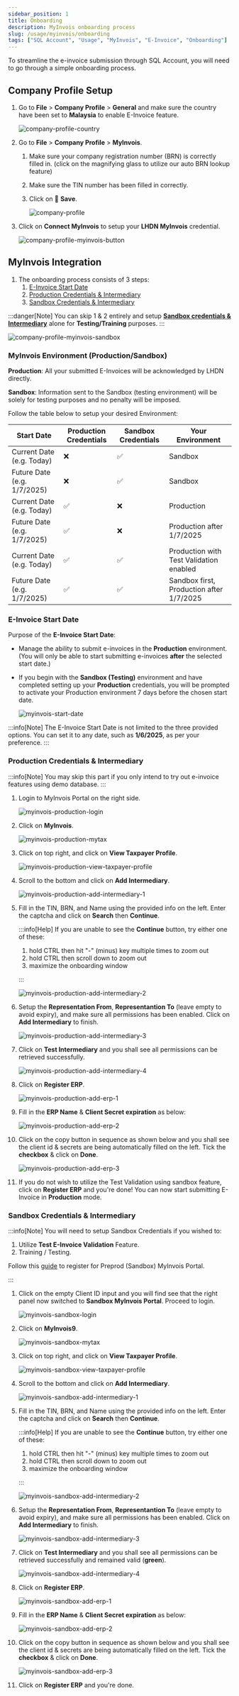 ```yaml
---
sidebar_position: 1
title: Onboarding
description: MyInvois onboarding process
slug: /usage/myinvois/onboarding
tags: ["SQL Account", "Usage", "MyInvois", "E-Invoice", "Onboarding"]
---
```


To streamline the e-invoice submission through SQL Account, you will need to go through a simple onboarding process.

## Company Profile Setup

1. Go to **File** > **Company Profile** > **General** and make sure the country have been set to **Malaysia** to enable E-Invoice feature.

    ![company-profile-country](../../../static/img/usage/myinvois/onboarding/company-profile-country.png)

2. Go to **File** > **Company Profile** > **MyInvois**.
   1. Make sure your company registration number (BRN) is correctly filled in. (click on the magnifying glass to utilize our auto BRN lookup feature)
   2. Make sure the TIN number has been filled in correctly.
   3. Click on 💾 **Save**.

        ![company-profile](../../../static/img/usage/myinvois/onboarding/company-profile-myinvois-1.png)

3. Click on **Connect MyInvois** to setup your **LHDN MyInvois** credential.

    ![company-profile-myinvois-button](../../../static/img/usage/myinvois/onboarding/company-profile-myinvois-2.png)

## MyInvois Integration

1. The onboarding process consists of 3 steps:
    1. [E-Invoice Start Date](#e-invoice-start-date)
    2. [Production Credentials & Intermediary](#production-credentials--intermediary)
    3. [Sandbox Credentials & Intermediary](#sandbox-credentials--intermediary)

:::danger[Note]
You can skip 1 & 2 entirely and setup **[Sandbox credentials & Intermediary](#sandbox-credentials--intermediary)** alone for **Testing/Training** purposes.
:::

![company-profile-myinvois-sandbox](../../../static/img/usage/myinvois/onboarding/company-profile-myinvois-connect.png)

### MyInvois Environment (Production/Sandbox)

**Production**: All your submitted E-Invoices will be acknowledged by LHDN directly.

**Sandbox**: Information sent to the Sandbox (testing environment) will be solely for testing purposes and no penalty will be imposed.

Follow the table below to setup your desired Environment:

|Start Date| Production Credentials | Sandbox Credentials| Your Environment|
|-|-|-|-|
|Current Date (e.g. Today)|❌|✅|Sandbox|
|Future Date (e.g. 1/7/2025)|❌|✅|Sandbox|
|Current Date (e.g. Today)|✅|❌|Production|
|Future Date (e.g. 1/7/2025)|✅|❌|Production after 1/7/2025|
|Current Date (e.g. Today)|✅|✅|Production with Test Validation enabled|
|Future Date (e.g. 1/7/2025)|✅|✅|Sandbox first, Production after 1/7/2025|

### E-Invoice Start Date

Purpose of the **E-Invoice Start Date**:

- Manage the ability to submit e-invoices in the **Production** environment. (You will only be able to start submitting e-invoices **after** the selected start date.)
- If you begin with the **Sandbox (Testing)** environment and have completed setting up your **Production** credentials, you will be prompted to activate your Production environment 7 days before the chosen start date.

    ![myinvois-start-date](../../../static/img/usage/myinvois/onboarding/myinvois-start-date.png)

:::info[Note]
The E-Invoice Start Date is not limited to the three provided options. You can set it to any date, such as **1/6/2025**, as per your preference.
:::

### Production Credentials & Intermediary

:::info[Note]
You may skip this part if you only intend to try out e-invoice features using demo database.
:::

1. Login to MyInvois Portal on the right side.

    ![myinvois-production-login](../../../static/img/usage/myinvois/onboarding/myinvois-production-login.png)

2. Click on **MyInvois**.

    ![myinvois-production-mytax](../../../static/img/usage/myinvois/onboarding/myinvois-production-mytax.png)

3. Click on top right, and click on **View Taxpayer Profile**.

    ![myinvois-production-view-taxpayer-profile](../../../static/img/usage/myinvois/onboarding/myinvois-production-view-taxpayer-profile.png)

4. Scroll to the bottom and click on **Add Intermediary**.

    ![myinvois-production-add-intermediary-1](../../../static/img/usage/myinvois/onboarding/myinvois-production-add-intermediary-1.png)

5. Fill in the TIN, BRN, and Name using the provided info on the left. Enter the captcha and click on **Search** then **Continue**.

    :::info[Help]
    If you are unable to see the **Continue** button, try either one of these:

    1. hold CTRL then hit "-" (minus) key multiple times to zoom out
    2. hold CTRL then scroll down to zoom out
    3. maximize the onboarding window

    :::

    ![myinvois-production-add-intermediary-2](../../../static/img/usage/myinvois/onboarding/myinvois-production-add-intermediary-2.png)

6. Setup the **Representation From**, **Representantion To** (leave empty to avoid expiry), and make sure all permissions has been enabled. Click on **Add Intermediary** to finish.

    ![myinvois-production-add-intermediary-3](../../../static/img/usage/myinvois/onboarding/myinvois-production-add-intermediary-3.png)

7. Click on **Test Intermediary** and you shall see all permissions can be retrieved successfully.

    ![myinvois-production-add-intermediary-4](../../../static/img/usage/myinvois/onboarding/myinvois-production-add-intermediary-4.png)

8. Click on **Register ERP**.

    ![myinvois-production-add-erp-1](../../../static/img/usage/myinvois/onboarding/myinvois-production-add-erp-1.png)

9. Fill in the **ERP Name** & **Client Secret expiration** as below:

    ![myinvois-production-add-erp-2](../../../static/img/usage/myinvois/onboarding/myinvois-production-add-erp-2.png)

10. Click on the copy button in sequence as shown below and you shall see the client id & secrets are being automatically filled on the left. Tick the **checkbox** & click on **Done**.

    ![myinvois-production-add-erp-3](../../../static/img/usage/myinvois/onboarding/myinvois-production-add-erp-3.png)

11. If you do not wish to utilize the Test Validation using sandbox feature, click on **Register ERP** and you're done! You can now start submitting E-Invoice in **Production** mode.

### Sandbox Credentials & Intermediary

:::info[Note]
You will need to setup Sandbox Credentials if you wished to:

1. Utilize **Test E-Invoice Validation** Feature.
2. Training / Testing.

Follow this [guide](https://preprod-mytax.hasil.gov.my/assets/pdf/usermanualweb(en).pdf) to register for Preprod (Sandbox) MyInvois Portal.

:::

1. Click on the empty Client ID input and you will find see that the right panel now switched to **Sandbox MyInvois Portal**. Proceed to login.

    ![myinvois-sandbox-login](../../../static/img/usage/myinvois/onboarding/myinvois-sandbox-login.png)

2. Click on **MyInvois9**.

    ![myinvois-sandbox-mytax](../../../static/img/usage/myinvois/onboarding/myinvois-sandbox-mytax.png)

3. Click on top right, and click on **View Taxpayer Profile**.

    ![myinvois-sandbox-view-taxpayer-profile](../../../static/img/usage/myinvois/onboarding/myinvois-sandbox-view-taxpayer-profile.png)

4. Scroll to the bottom and click on **Add Intermediary**.

    ![myinvois-sandbox-add-intermediary-1](../../../static/img/usage/myinvois/onboarding/myinvois-sandbox-add-intermediary-1.png)

5. Fill in the TIN, BRN, and Name using the provided info on the left. Enter the captcha and click on **Search** then **Continue**.

    :::info[Help]
    If you are unable to see the **Continue** button, try either one of these:

    1. hold CTRL then hit "-" (minus) key multiple times to zoom out
    2. hold CTRL then scroll down to zoom out
    3. maximize the onboarding window

    :::

    ![myinvois-sandbox-add-intermediary-2](../../../static/img/usage/myinvois/onboarding/myinvois-sandbox-add-intermediary-2.png)

6. Setup the **Representation From**, **Representantion To** (leave empty to avoid expiry), and make sure all permissions has been enabled. Click on **Add Intermediary** to finish.

    ![myinvois-sandbox-add-intermediary-3](../../../static/img/usage/myinvois/onboarding/myinvois-sandbox-add-intermediary-3.png)

7. Click on **Test Intermediary** and you shall see all permissions can be retrieved successfully and remained valid (**green**).

    ![myinvois-sandbox-add-intermediary-4](../../../static/img/usage/myinvois/onboarding/myinvois-sandbox-add-intermediary-4.png)

8. Click on **Register ERP**.

    ![myinvois-sandbox-add-erp-1](../../../static/img/usage/myinvois/onboarding/myinvois-sandbox-add-erp-1.png)

9. Fill in the **ERP Name** & **Client Secret expiration** as below:

    ![myinvois-sandbox-add-erp-2](../../../static/img/usage/myinvois/onboarding/myinvois-sandbox-add-erp-2.png)

10. Click on the copy button in sequence as shown below and you shall see the client id & secrets are being automatically filled on the left. Tick the **checkbox** & click on **Done**.

    ![myinvois-sandbox-add-erp-3](../../../static/img/usage/myinvois/onboarding/myinvois-sandbox-add-erp-3.png)

11. Click on **Register ERP** and you're done.
